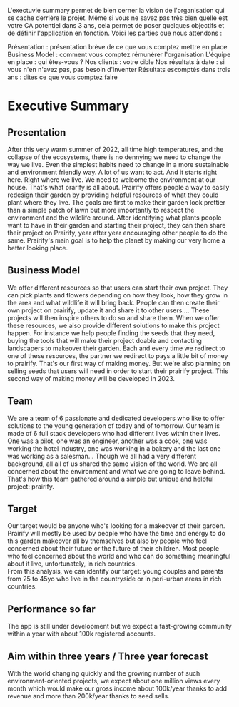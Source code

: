 L'exectuvie summary permet de bien cerner la vision de l'organisation qui se cache derrière le projet. Même si vous ne savez pas très bien quelle est votre CA potentiel dans 3 ans, cela permet de poser quelques objectifs et de définir l'application en fonction. Voici les parties que nous attendons :

Présentation : présentation brève de ce que vous comptez mettre en place
Business Model : comment vous comptez rémunérer l'organisation
L'équipe en place : qui êtes-vous ?
Nos clients : votre cible
Nos résultats à date : si vous n'en n'avez pas, pas besoin d'inventer
Résultats escomptés dans trois ans : dites ce que vous comptez faire

# Executive Summary

## Presentation 
After this very warm summer of 2022, all time high temperatures, and the collapse of the ecosystems, there is no dennying we need to change the way we live. Even the simplest habits need to change in a more sustainable and environment friendly way.
A lot of us want to act. And it starts right here. Right where we live. We need to welcome the environment at our house. That's what prarify is all about.
Prairify offers people a way to easily redesign their garden by providing helpful resources of what they could plant where they live. The goals are first to make their garden look prettier than a simple patch of lawn but more importantly to respect the environment and the wildlife around. 
After identifying what plants people want to have in their garden and starting their project, they can then share their project on Prairify, year after year encouraging other people to do the same. 
Prairify's main goal is to help the planet by making our very home a better looking place. 

## Business Model
We offer different resources so that users can start their own project. They can pick plants and flowers depending on how they look, how they grow in the area and what wildlife it will bring back.
People can then create their own project on prairify, update it and share it to other users.... These projects will then inspire others to do so and share them. 
When we offer these resources, we also provide different solutions to make this project happen. For instance we help people finding the seeds that they need, buying the tools that will make their project doable and contacting landscapers to makeover their garden.
Each and every time we redirect to one of these resources, the partner we redirect to pays a little bit of money to prairify. That's our first way of making money.
But we're also planning on selling seeds that users will need in order to start their prairify project. This second way of making money will be developed in 2023.

## Team
We are a team of 6 passionate and dedicated developers who like to offer solutions to the young generation of today and of tomorrow. 
Our team is made of 6 full stack developers who had different lives within their lives. One was a pilot, one was an engineer, another was a cook, one was working the hotel industry, one was working in a bakery and the last one was working as a salesman...
Though we all had a very different background, all all of us shared the same vision of the world. We are all concerned about the environment and what we are going to leave behind. That's how this team gathered around a simple but unique and helpful project: prairify.

## Target
Our target would be anyone who's looking for a makeover of their garden. Prairify will mostly be used by people who have the time and energy to do this garden makeover all by themselves but also by people who feel concerned about their future or the future of their children. Most people who feel concerned about the world and who can do something meaningful about it live, unfortunately, in rich countries.  
From this analysis, we can identify our target: young couples and parents from 25 to 45yo who live in the countryside or in peri-urban areas in rich countries. 

## Performance so far
The app is still under development but we expect a fast-growing community within a year with about 100k registered accounts. 

## Aim within three years / Three year forecast
With the world changing quickly and the growing number of such environment-oriented projects, we expect about one million views every month which would make our gross income about 100k/year thanks to add revenue and more than 200k/year thanks to seed sells. 